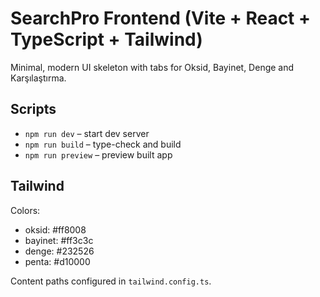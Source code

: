 # SearchPro Frontend (Vite + React + TypeScript + Tailwind)

Minimal, modern UI skeleton with tabs for Oksid, Bayinet, Denge and Karşılaştırma.

## Scripts

- `npm run dev` – start dev server
- `npm run build` – type-check and build
- `npm run preview` – preview built app

## Tailwind

Colors:

- oksid: #ff8008
- bayinet: #ff3c3c
- denge: #232526
- penta: #d10000

Content paths configured in `tailwind.config.ts`.
